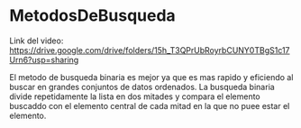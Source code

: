 # MetodosDeBusqueda
Link del video:
https://drive.google.com/drive/folders/15h_T3QPrUbRoyrbCUNY0TBgS1c17Urn6?usp=sharing

El metodo de busqueda binaria es mejor ya que es mas rapido y eficiendo al buscar en grandes conjuntos de datos ordenados.
La busqueda binaria divide repetidamente la lista en dos mitades y compara el elemento buscaddo con el elemento central de cada mitad
en la que no puee estar el elemento.
